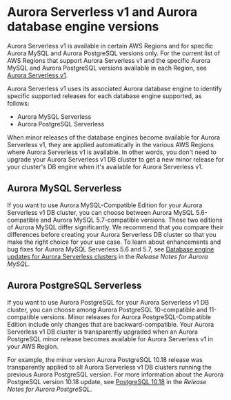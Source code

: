 # Aurora Serverless v1 and Aurora database engine versions<a name="aurora-serverless.relnotes"></a>

Aurora Serverless v1 is available in certain AWS Regions and for specific Aurora MySQL and Aurora PostgreSQL versions only\. For the current list of AWS Regions that support Aurora Serverless v1 and the specific Aurora MySQL and Aurora PostgreSQL versions available in each Region, see [Aurora Serverless v1](Concepts.Aurora_Fea_Regions_DB-eng.Feature.Serverless.md)\.

Aurora Serverless v1 uses its associated Aurora database engine to identify specific supported releases for each database engine supported, as follows:
+ Aurora MySQL Serverless
+ Aurora PostgreSQL Serverless

When minor releases of the database engines become available for Aurora Serverless v1, they are applied automatically in the various AWS Regions where Aurora Serverless v1 is available\. In other words, you don't need to upgrade your Aurora Serverless v1 DB cluster to get a new minor release for your cluster's DB engine when it's available for Aurora Serverless v1\.

## Aurora MySQL Serverless<a name="aurora-serverless.relnotes.aurmysql.serverless"></a>

If you want to use Aurora MySQL\-Compatible Edition for your Aurora Serverless v1 DB cluster, you can choose between Aurora MySQL 5\.6\-compatible and Aurora MySQL 5\.7\-compatible versions\. These two editions of Aurora MySQL differ significantly\. We recommend that you compare their differences before creating your Aurora Serverless DB cluster so that you make the right choice for your use case\. To learn about enhancements and bug fixes for Aurora MySQL Serverless 5\.6 and 5\.7, see [ Database engine updates for Aurora Serverless clusters](https://docs.aws.amazon.com/AmazonRDS/latest/AuroraMySQLReleaseNotes/AuroraMySQL.Updates.ServerlessUpdates.html) in the *Release Notes for Aurora MySQL*\.

## Aurora PostgreSQL Serverless<a name="aurora-serverless.relnotes.aurpostgres.serverless"></a>

If you want to use Aurora PostgreSQL for your Aurora Serverless v1 DB cluster, you can choose among Aurora PostgreSQL 10\-compatible and 11\-compatible versions\. Minor releases for Aurora PostgreSQL\-Compatible Edition include only changes that are backward\-compatible\. Your Aurora Serverless v1 DB cluster is transparently upgraded when an Aurora PostgreSQL minor release becomes available for Aurora Serverless v1 in your AWS Region\.

For example, the minor version Aurora PostgreSQL 10\.18 release was transparently applied to all Aurora Serverless v1 DB clusters running the previous Aurora PostgreSQL version\. For more information about the Aurora PostgreSQL version 10\.18 update, see [ PostgreSQL 10\.18](https://docs.aws.amazon.com/AmazonRDS/latest/AuroraPostgreSQLReleaseNotes/AuroraPostgreSQL.Updates.html#AuroraPostgreSQL.Updates.20180305.1018) in the *Release Notes for Aurora PostgreSQL*\.